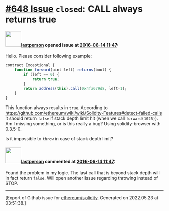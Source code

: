 # [\#648 Issue](https://github.com/ethereum/solidity/issues/648) `closed`: CALL always returns true

#### <img src="https://avatars.githubusercontent.com/u/6198746?v=4" width="50">[lastperson](https://github.com/lastperson) opened issue at [2016-06-14 11:47](https://github.com/ethereum/solidity/issues/648):

Hello. Please consider following example:

``` js
contract Exceptional {
    function forward(uint left) returns(bool) {
        if (left == 0) {
            return true;
        }
        return address(this).call(0x4fa679d8, left-1);
    }
}
```

This function always results in `true`. According to https://github.com/ethereum/wiki/wiki/Solidity-Features#detect-failed-calls it should return `false` if stack depth limit hit (when we call `forward(1025)`).
Am I missing something, or is this really a bug?
Using solidity-browser with 0.3.5-0.

Is it impossible to `throw` in case of stack depth limit?


#### <img src="https://avatars.githubusercontent.com/u/6198746?v=4" width="50">[lastperson](https://github.com/lastperson) commented at [2016-06-14 11:47](https://github.com/ethereum/solidity/issues/648#issuecomment-225903337):

Found the problem in my logic. The last call that is beyond stack depth will in fact return `false`. Will open another issue regarding throwing instead of STOP.


-------------------------------------------------------------------------------



[Export of Github issue for [ethereum/solidity](https://github.com/ethereum/solidity). Generated on 2022.05.23 at 03:51:38.]

